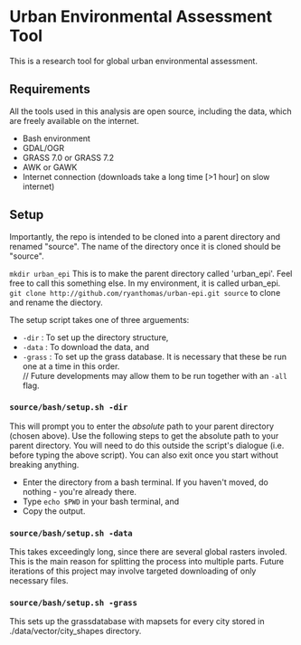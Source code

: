 Urban Environmental Assessment Tool
==================================

This is a research tool for global urban environmental assessment.

## Requirements
All the tools used in this analysis are open source, including the data, which are freely available on the internet.
- Bash environment
- GDAL/OGR
- GRASS 7.0 or GRASS 7.2
- AWK or GAWK
- Internet connection (downloads take a long time [>1 hour] on slow internet)

## Setup
Importantly, the repo is intended to be cloned into a parent directory and renamed "source". The name of the directory once it is cloned should be "source".

`mkdir urban_epi` This is to make the parent directory called 'urban_epi'. Feel free to call this something else. In my environment, it is called urban_epi.</br>
`git clone http://github.com/ryanthomas/urban-epi.git source` to clone and rename the diectory.

The setup script takes one of three arguements: 
- `-dir` : To set up the directory structure,
- `-data` : To download the data, and
- `-grass` : To set up the grass database.
It is necessary that these be run one at a time in this order. </br>
// Future developments may allow them to be run together with an `-all` flag.</br>

### `source/bash/setup.sh -dir`</br>
This will prompt you to enter the <i>absolute</i> path to your parent directory (chosen above). Use the following steps to get the absolute path to your parent directory. You will need to do this outside the script's dialogue (i.e. before typing the above script). You can also exit once you start without breaking anything.</br> 
- Enter the directory from a bash terminal. If you haven't moved, do nothing - you're already there. </br> 
- Type `echo $PWD` in your bash terminal, and</br>
- Copy the output.

### `source/bash/setup.sh -data` </br>
This takes exceedingly long, since there are several global rasters involed. This is the main reason for splitting the process into multiple parts. Future iterations of this project may involve targeted downloading of only necessary files. 

### `source/bash/setup.sh -grass` </br>
This sets up the grassdatabase with mapsets for every city stored in ./data/vector/city_shapes directory.

